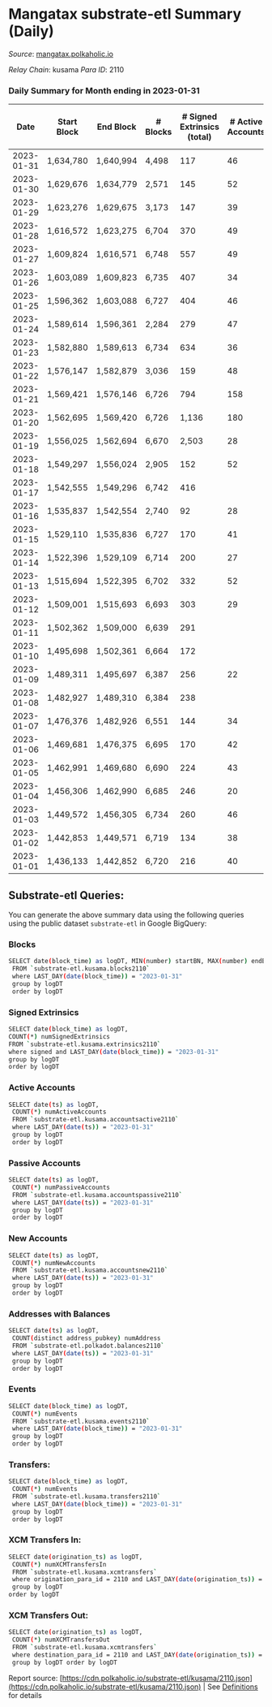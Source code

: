 # Mangatax substrate-etl Summary (Daily)

_Source_: [mangatax.polkaholic.io](https://mangatax.polkaholic.io)

*Relay Chain*: kusama
*Para ID*: 2110



### Daily Summary for Month ending in 2023-01-31


| Date | Start Block | End Block | # Blocks | # Signed Extrinsics (total) | # Active Accounts | # Passive | # New | # Addresses with Balances | # Events | # Transfers | # XCM Transfers In | # XCM Transfers Out | Issues | 
| ---- | ----------- | --------- | -------- | --------------------------- | ----------------- | --------- | ----- | ------------------------- | -------- | ----------- | ------------------ | ------------------- | ------ |
| 2023-01-31 | 1,634,780 | 1,640,994 | 4,498 | 117 | 46 | 5 | 1 | 1,651 | 15,381 | 724  | 24 ($2,283.87) | 15 ($1,300.45) |  |
| 2023-01-30 | 1,629,676 | 1,634,779 | 2,571 | 145 | 52 | 6 | 2 | 1,650 | 7,637 | 391  | 45 ($3,835.08) | 26 ($3,635.69) |  |
| 2023-01-29 | 1,623,276 | 1,629,675 | 3,173 | 147 | 39 |  | 4 | 1,648 | 6,821 |   | 15 ($2,377.76) | 36 ($4,031.18) |  |
| 2023-01-28 | 1,616,572 | 1,623,275 | 6,704 | 370 | 49 | 1 | 2 | 1,644 | 14,421 | 1  | 4 ($250.94) | 28 ($5,910.43) |  |
| 2023-01-27 | 1,609,824 | 1,616,571 | 6,748 | 557 | 49 |  | 2 | 1,642 | 14,999 | 5  | 14  | 24 ($3,900.59) |  |
| 2023-01-26 | 1,603,089 | 1,609,823 | 6,735 | 407 | 34 |  | 1 | 1,640 | 14,761 |   | 45 ($836.63) | 26 ($3,351.69) |  |
| 2023-01-25 | 1,596,362 | 1,603,088 | 6,727 | 404 | 46 |  | 2 | 1,639 | 14,631 |   | 47 ($4,388.77) | 41 ($6,246.97) |  |
| 2023-01-24 | 1,589,614 | 1,596,361 | 2,284 | 279 | 47 |  | 3 | 1,637 | 5,160 | 1  | 49 ($7,069.78) | 23 ($9,142.20) |  |
| 2023-01-23 | 1,582,880 | 1,589,613 | 6,734 | 634 | 36 | 1 | 3 | 1,634 | 15,033 | 1  | 77 ($4,549.84) | 18 ($5,969.88) |  |
| 2023-01-22 | 1,576,147 | 1,582,879 | 3,036 | 159 | 48 | 1 |  | 1,631 | 6,547 | 1  | 26 ($6,514.90) | 26 ($2,622.98) |  |
| 2023-01-21 | 1,569,421 | 1,576,146 | 6,726 | 794 | 158 | 1 | 5 | 1,631 | 15,123 | 4  | 20 ($12,978.61) | 13 ($2,025.22) |  |
| 2023-01-20 | 1,562,695 | 1,569,420 | 6,726 | 1,136 | 180 |  | 5 | 1,626 | 15,837 | 9  | 63 ($14,616.75) | 20 ($2,878.38) |  |
| 2023-01-19 | 1,556,025 | 1,562,694 | 6,670 | 2,503 | 28 |  | 119 | 1,621 | 16,925 | 139  | 33 ($12,109.38) | 2 ($3.26) |  |
| 2023-01-18 | 1,549,297 | 1,556,024 | 2,905 | 152 | 52 |  | 2 | 1,502 | 6,079 |   | 47 ($3,075.76) | 27 ($2,544.19) |  |
| 2023-01-17 | 1,542,555 | 1,549,296 | 6,742 | 416 |  |  | 3 | 1,500 | 14,554 | 1  | 27 ($3,679.17) |   |  |
| 2023-01-16 | 1,535,837 | 1,542,554 | 2,740 | 92 | 28 |  |  | 1,497 | 5,758 |   | 12 ($331.20) | 3 ($480.52) |  |
| 2023-01-15 | 1,529,110 | 1,535,836 | 6,727 | 170 | 41 |  |  | 1,497 | 13,952 | 1  | 5 ($200.98) | 7 ($1,388.03) |  |
| 2023-01-14 | 1,522,396 | 1,529,109 | 6,714 | 200 | 27 |  | 2 | 1,497 | 14,040 |   | 15 ($2,098.09) | 10 ($1,792.53) |  |
| 2023-01-13 | 1,515,694 | 1,522,395 | 6,702 | 332 | 52 | 1 | 4 | 1,495 | 14,214 | 2  | 19 ($15,779.84) | 11 ($1,746.39) |  |
| 2023-01-12 | 1,509,001 | 1,515,693 | 6,693 | 303 | 29 |  | 2 | 1,491 | 14,159 |   | 14 ($6,238.41) | 3 ($200.54) |  |
| 2023-01-11 | 1,502,362 | 1,509,000 | 6,639 | 291 |  |  | 3 | 1,489 | 14,050 | 1  | 25 ($4,182.03) |   |  |
| 2023-01-10 | 1,495,698 | 1,502,361 | 6,664 | 172 |  |  |  | 1,486 | 13,835 |   | 3 ($85.77) |   |  |
| 2023-01-09 | 1,489,311 | 1,495,697 | 6,387 | 256 | 22 |  |  | 1,486 | 13,421 | 2  | 6 ($12,801.53) | 1 ($135.13) |  |
| 2023-01-08 | 1,482,927 | 1,489,310 | 6,384 | 238 |  |  | 2 | 1,486 | 13,416 | 5  | 7 ($16,439.55) |   |  |
| 2023-01-07 | 1,476,376 | 1,482,926 | 6,551 | 144 | 34 | 2 | 2 | 1,484 | 13,566 | 2  | 3 ($397.97) | 4 ($0.71) |  |
| 2023-01-06 | 1,469,681 | 1,476,375 | 6,695 | 170 | 42 |  | 2 | 1,482 | 13,954 |   | 8 ($316.14) | 6 ($62.30) |  |
| 2023-01-05 | 1,462,991 | 1,469,680 | 6,690 | 224 | 43 |  | 2 | 1,480 | 13,975 | 1  | 9 ($105.80) | 7 ($87.65) |  |
| 2023-01-04 | 1,456,306 | 1,462,990 | 6,685 | 246 | 20 |  | 1 | 1,478 | 14,051 |   | 8 ($57.43) |   |  |
| 2023-01-03 | 1,449,572 | 1,456,305 | 6,734 | 260 | 46 |  | 1 | 1,477 | 14,186 | 1  | 15 ($3,510.80) | 5 ($209.67) |  |
| 2023-01-02 | 1,442,853 | 1,449,571 | 6,719 | 134 | 38 |  |  | 1,476 | 13,876 |   | 3 ($43.71) | 3 ($208.66) |  |
| 2023-01-01 | 1,436,133 | 1,442,852 | 6,720 | 216 | 40 |  |  | 1,476 | 14,090 |   | 13 ($244.89) | 13 ($994.28) |  |

## Substrate-etl Queries:
You can generate the above summary data using the following queries using the public dataset `substrate-etl` in Google BigQuery:

### Blocks
```bash
SELECT date(block_time) as logDT, MIN(number) startBN, MAX(number) endBN, COUNT(*) numBlocks 
 FROM `substrate-etl.kusama.blocks2110`  
 where LAST_DAY(date(block_time)) = "2023-01-31" 
 group by logDT 
 order by logDT
```

### Signed Extrinsics
```bash
SELECT date(block_time) as logDT, 
COUNT(*) numSignedExtrinsics 
FROM `substrate-etl.kusama.extrinsics2110`  
where signed and LAST_DAY(date(block_time)) = "2023-01-31" 
group by logDT 
order by logDT
```

### Active Accounts
```bash
SELECT date(ts) as logDT, 
 COUNT(*) numActiveAccounts 
 FROM `substrate-etl.kusama.accountsactive2110` 
 where LAST_DAY(date(ts)) = "2023-01-31" 
 group by logDT 
 order by logDT
```

### Passive Accounts
```bash
SELECT date(ts) as logDT, 
 COUNT(*) numPassiveAccounts 
 FROM `substrate-etl.kusama.accountspassive2110` 
 where LAST_DAY(date(ts)) = "2023-01-31" 
 group by logDT 
 order by logDT
```

### New Accounts
```bash
SELECT date(ts) as logDT, 
 COUNT(*) numNewAccounts 
 FROM `substrate-etl.kusama.accountsnew2110` 
 where LAST_DAY(date(ts)) = "2023-01-31" 
 group by logDT
 order by logDT
```

### Addresses with Balances
```bash
SELECT date(ts) as logDT,
 COUNT(distinct address_pubkey) numAddress 
 FROM `substrate-etl.polkadot.balances2110` 
 where LAST_DAY(date(ts)) = "2023-01-31" 
 group by logDT 
 order by logDT
```

### Events
```bash
SELECT date(block_time) as logDT, 
 COUNT(*) numEvents 
 FROM `substrate-etl.kusama.events2110` 
 where LAST_DAY(date(block_time)) = "2023-01-31" 
 group by logDT 
 order by logDT
```

### Transfers:
```bash
SELECT date(block_time) as logDT, 
 COUNT(*) numEvents 
 FROM `substrate-etl.kusama.transfers2110` 
 where LAST_DAY(date(block_time)) = "2023-01-31" 
 group by logDT 
 order by logDT
```

### XCM Transfers In:
```bash
SELECT date(origination_ts) as logDT, 
 COUNT(*) numXCMTransfersIn 
 FROM `substrate-etl.kusama.xcmtransfers` 
 where origination_para_id = 2110 and LAST_DAY(date(origination_ts)) = "2023-01-31" 
 group by logDT 
order by logDT
```

### XCM Transfers Out:
```bash
SELECT date(origination_ts) as logDT, 
 COUNT(*) numXCMTransfersOut 
 FROM `substrate-etl.kusama.xcmtransfers` 
 where destination_para_id = 2110 and LAST_DAY(date(origination_ts)) = "2023-01-31" 
 group by logDT order by logDT
```


Report source: [https://cdn.polkaholic.io/substrate-etl/kusama/2110.json](https://cdn.polkaholic.io/substrate-etl/kusama/2110.json) | See [Definitions](/DEFINITIONS.md) for details
